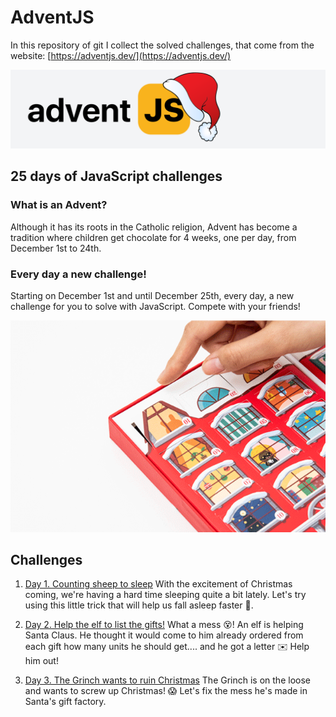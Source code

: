 # AdventJS

In this repository of git I collect the solved challenges, that come from the website:
[https://adventjs.dev/](https://adventjs.dev/)

![Challenges JS](./README/images/js.svg)

## 25 days of JavaScript challenges

### What is an Advent?

Although it has its roots in the Catholic religion, Advent has become a tradition where children get chocolate for 4 weeks, one per day, from December 1st to 24th.

### Every day a new challenge!

Starting on December 1st and until December 25th, every day, a new challenge for you to solve with JavaScript. Compete with your friends!

![Advent calendar](./README/images/advent-calendar.gif)

## Challenges

1. [Day 1. Counting sheep to sleep](./challenge-01/README.md)
   With the excitement of Christmas coming, we're having a hard time sleeping quite a bit lately. Let's try using this little trick that will help us fall asleep faster 🐑.

2. [Day 2. Help the elf to list the gifts!](./challenge-02/README.md)
   What a mess 😵! An elf is helping Santa Claus. He thought it would come to him already ordered from each gift how many units he should get.... and he got a letter ✉️ Help him out!

3. [Day 3. The Grinch wants to ruin Christmas](./challenge-03/README.md)
   The Grinch is on the loose and wants to screw up Christmas! 😱 Let's fix the mess he's made in Santa's gift factory.
